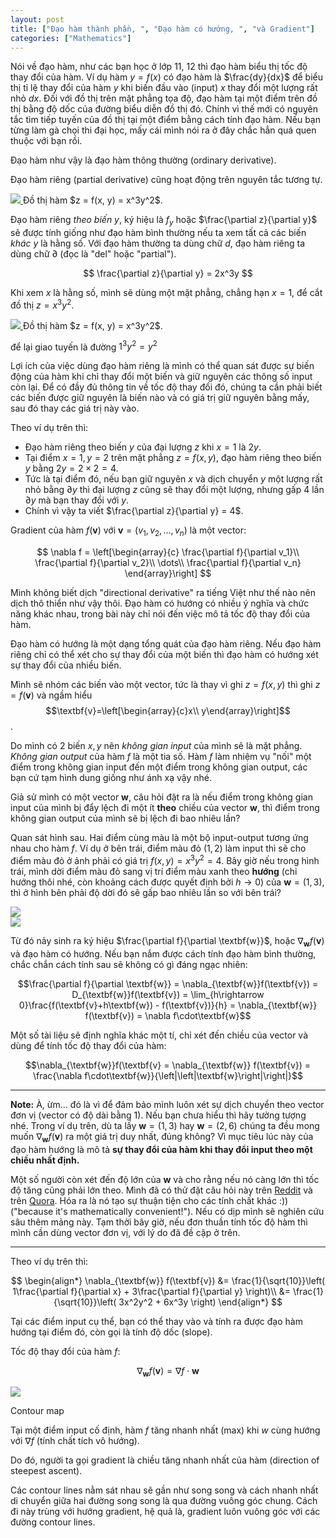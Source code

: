 ```yaml
---
layout: post
title: ["Đạo hàm thành phần, ", "Đạo hàm có hướng, ", "và Gradient"]
categories: ["Mathematics"]
---
```


Nói về đạo hàm, như các bạn học ở lớp 11, 12 thì đạo hàm biểu thị tốc độ thay đổi của hàm. Ví dụ hàm $y=f(x)$ có đạo hàm là $\frac{dy}{dx}$ để biểu thị tỉ lệ thay đổi của hàm $y$ khi biến đầu vào (input) $x$ thay đổi một lượng rất nhỏ $dx$. Đối với đồ thị trên mặt phẳng tọa độ, đạo hàm tại một điểm trên đồ thị bằng độ dốc của đường biểu diễn đồ thị đó. Chính vì thế mới có nguyên tắc tìm tiếp tuyến của đồ thị tại một điểm bằng cách tính đạo hàm. Nếu bạn từng làm gà chọi thi đại học, mấy cái mình nói ra ở đây chắc hẳn quá quen thuộc với bạn rồi.

Đạo hàm như vậy là đạo hàm thông thường (ordinary derivative).

Đạo hàm riêng (partial derivative) cũng hoạt động trên nguyên tắc tương tự.

<div class="post-image-left">
    <a href="/img/partial-directional-gradient/x3y2.jpg" data-lightbox="pdg" data-title="Vòng mã hóa Caesar">
        <img src="/img/partial-directional-gradient/x3y2.jpg">
    </a>
    <span markdown="1">Đồ thị hàm $z = f(x, y) = x^3y^2$.</span>
</div>

Đạo hàm riêng _theo biến $y$_, ký hiệu là $f_y$ hoặc $\frac{\partial z}{\partial y}$ sẽ được tính giống như đạo hàm bình thường nếu ta xem tất cả các biến *khác* $y$ là hằng số. Với đạo hàm thường ta dùng chữ $d$, đạo hàm riêng ta dùng chữ $\partial$ (đọc là "del" hoặc "partial").

$$
    \frac{\partial z}{\partial y} = 2x^3y
$$

Khi xem $x$ là hằng số, mình sẽ dùng một mặt phẳng, chẳng hạn $x=1$, để cắt đồ thị $z=x^3y^2$.

<div class="post-image-right">
    <a href="/img/partial-directional-gradient/x3y2-cut.jpg" data-lightbox="pdg" data-title="Vòng mã hóa Caesar">
        <img src="/img/partial-directional-gradient/x3y2-cut.jpg">
    </a>
    <span markdown="1">Đồ thị hàm $z = f(x, y) = x^3y^2$.</span>
</div>

để lại giao tuyến là đường $1^3y^2=y^2$

Lợi ích của việc dùng đạo hàm riêng là mình có thể quan sát được sự biến động của hàm khi chỉ thay đổi một biến và giữ nguyên các thông số input còn lại. Để có đầy đủ thông tin về tốc độ thay đổi đó, chúng ta cần phải biết các biến được giữ nguyên là biến nào và có giá trị giữ nguyên bằng mấy, sau đó thay các giá trị này vào.

Theo ví dụ trên thì:

- Đạo hàm riêng theo biến $y$ của đại lượng $z$ khi $x=1$ là $2y$.
- Tại điểm $x=1, y=2$ trên mặt phẳng $z=f(x,y)$, đạo hàm riêng theo biến $y$ bằng $2y = 2\times 2 = 4$.
- Tức là tại điểm đó, nếu bạn giữ nguyên $x$ và dịch chuyển $y$ một lượng rất nhỏ bằng $\partial y$ thì đại lượng $z$ cũng sẽ thay đổi một lượng, nhưng gấp 4 lần $\partial y$ mà bạn thay đổi với $y$.
- Chính vì vậy ta viết $\frac{\partial z}{\partial y} = 4$.

Gradient của hàm $f(\textbf{v})$ với $\textbf{v} = (v_1, v_2, ..., v_n)$ là một vector:

$$
\nabla f = \left[\begin{array}{c} \frac{\partial f}{\partial v_1}\\ \frac{\partial f}{\partial v_2}\\ \dots\\ \frac{\partial f}{\partial v_n} \end{array}\right]
$$

Mình không biết dịch "directional derivative" ra tiếng Việt như thế nào nên dịch thô thiển như vậy thôi. Đạo hàm có hướng có nhiều ý nghĩa và chức năng khác nhau, trong bài này chỉ nói đến việc mô tả tốc độ thay đổi của hàm.

Đạo hàm có hướng là một dạng tổng quát của đạo hàm riêng. Nếu đạo hàm riêng chỉ có thể xét cho sự thay đổi của một biến thì đạo hàm có hướng xét sự thay đổi của nhiều biến.

Mình sẽ nhóm các biến vào một vector, tức là thay vì ghi $z=f(x,y)$ thì ghi $z=f(\textbf{v})$ và ngầm hiểu $$\textbf{v}=\left[\begin{array}{c}x\\ y\end{array}\right]$$.

Do mình có 2 biến $x, y$ nên _không gian input_ của mình sẽ là mặt phẳng. _Không gian output_ của hàm $f$ là một tia số. Hàm $f$ làm nhiệm vụ "nối" một điểm trong không gian input đến một điểm trong không gian output, các bạn cứ tạm hình dung giống như ánh xạ vậy nhé.

Giả sử mình có một vector $\textbf{w}$, câu hỏi đặt ra là nếu điểm trong không gian input của mình bị đẩy lệch đi một ít **theo** chiều của vector $\textbf{w}$, thì điểm trong không gian output của mình sẽ bị lệch đi bao nhiêu lần?

Quan sát hình sau. Hai điểm cùng màu là một bộ input-output tương ứng nhau cho hàm $f$. Ví dụ ở bên trái, điểm màu đỏ $(1,2)$ làm input thì sẽ cho điểm màu đỏ ở ảnh phải có giá trị $f(x,y)=x^3y^2=4$. Bây giờ nếu trong hình trái, mình dời điểm màu đỏ sang vị trí điểm màu xanh theo **hướng** (chỉ hướng thôi nhé, còn khoảng cách được quyết định bởi $h\rightarrow 0$) của $\textbf{w}=(1,3)$, thì ở hình bên phải độ dời đó sẽ gấp bao nhiêu lần so với bên trái?

<div class="row">
    <div class="col-xs-6">
        <div class="post-image">
            <a href="/img/partial-directional-gradient/2d-input.png" data-lightbox="pdg" data-title="2D Input">
                <img src="/img/partial-directional-gradient/2d-input.png">
            </a>
        </div>
    </div>
    <div class="col-xs-6">
        <div class="post-image">
            <a href="/img/partial-directional-gradient/1d-output.png" data-lightbox="pdg" data-title="1D Output">
                <img src="/img/partial-directional-gradient/1d-output.png">
            </a>
        </div>
    </div>
</div>

Từ đó nảy sinh ra ký hiệu $\frac{\partial f}{\partial \textbf{w}}$, hoặc $\nabla_{\textbf{w}}f(\textbf{v})$ và đạo hàm có hướng. Nếu bạn nắm được cách tính đạo hàm bình thường, chắc chắn cách tính sau sẽ không có gì đáng ngạc nhiên:

$$\frac{\partial f}{\partial \textbf{w}} = \nabla_{\textbf{w}}f(\textbf{v}) = D_{\textbf{w}}f(\textbf{v}) = \lim_{h\rightarrow 0}\frac{f(\textbf{v}+h\textbf{w}) - f(\textbf{v})}{h} = \nabla_{\textbf{w}} f(\textbf{v}) = \nabla f\cdot\textbf{w}$$

Một số tài liệu sẽ định nghĩa khác một tí, chỉ xét đến chiều của vector và dùng để tính tốc độ thay đổi của hàm:

$$\nabla_{\textbf{w}}f(\textbf{v} = \nabla_{\textbf{w}} f(\textbf{v}) = \frac{\nabla f\cdot\textbf{w}}{\left|\left|\textbf{w}\right|\right|}$$

<hr>

**Note:**
À, ừm... đó là vì để đảm bảo mình luôn xét sự dịch chuyển theo vector đơn vị (vector có độ dài bằng 1). Nếu bạn chưa hiểu thì hãy tưởng tượng nhé. Trong ví dụ trên, dù ta lấy $\textbf{w}=(1,3)$ hay $\textbf{w}=(2,6)$ chúng ta đều mong muốn $\nabla_{\textbf{w}}f(\textbf{v})$ ra một giá trị duy nhất, đúng không? Vì mục tiêu lúc này của đạo hàm hướng là mô tả **sự thay đổi của hàm khi thay đổi input theo một chiều nhất định.**

Một số người còn xét đến độ lớn của $\textbf{w}$ và cho rằng nếu nó càng lớn thì tốc độ tăng cũng phải lớn theo. Mình đã có thử đặt câu hỏi này trên [Reddit](https://www.reddit.com/r/math/comments/79kfwb/why_dont_people_use_unit_vector_in_the_definition/) và trên [Quora](https://www.quora.com/Why-dont-people-use-unit-vector-in-the-formal-definition-of-directional-derivative-What-is-the-usefulness-of-keeping-it-general-like-that/answer/Alon-Amit). Hóa ra là nó tạo sự thuận tiện cho các tính chất khác :)) ("because it's mathematically convenient!"). Nếu có dịp mình sẽ nghiên cứu sâu thêm mảng này. Tạm thời bây giờ, nếu đơn thuần tính tốc độ hàm thì mình cần dùng vector đơn vị, với lý do đã đề cập ở trên.

<hr>

Theo ví dụ trên thì:

$$
\begin{align*}
    \nabla_{\textbf{w}} f(\textbf{v}) &= \frac{1}{\sqrt{10}}\left( 1\frac{\partial f}{\partial x} + 3\frac{\partial f}{\partial y} \right)\\
    &= \frac{1}{\sqrt{10}}\left( 3x^2y^2 + 6x^3y \right)
\end{align*}
$$

Tại các điểm input cụ thể, bạn có thể thay vào và tính ra được đạo hàm hướng tại điểm đó, còn gọi là tính độ dốc (slope). 

Tốc độ thay đổi của hàm $f$:

$$\nabla_{\textbf{w}} f(\textbf{v}) = \nabla f\cdot\textbf{w}$$

<div class="post-image-left">
    <a href="/img/partial-directional-gradient/contour.jpg" data-lightbox="pdg" data-title="Contour map">
        <img src="/img/partial-directional-gradient/contour.jpg">
    </a>
    <p class="post-image-caption">Contour map</p>
</div>

Tại một điểm input cố định, hàm $f$ tăng nhanh nhất (max) khi $w$ cùng hướng với $\nabla f$ (tính chất tích vô hướng).

Do đó, người ta gọi gradient là chiều tăng nhanh nhất của hàm (direction of steepest ascent).

Các contour lines nằm sát nhau sẽ gần như song song và cách nhanh nhất di chuyển giữa hai đường song song là qua đường vuông góc chung. Cách đi này trùng với hướng gradient, hệ quả là, gradient luôn vuông góc với các đường contour lines.


